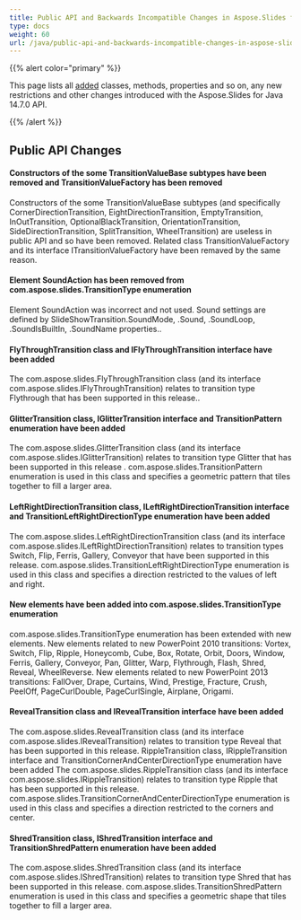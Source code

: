 ```yaml
---
title: Public API and Backwards Incompatible Changes in Aspose.Slides for Java 14.7.0
type: docs
weight: 60
url: /java/public-api-and-backwards-incompatible-changes-in-aspose-slides-for-java-14-7-0/
---
```


{{% alert color="primary" %}} 

This page lists all [added](/slides/java/public-api-and-backwards-incompatible-changes-in-aspose-slides-for-java-14-7-0/) classes, methods, properties and so on, any new restrictions and other changes introduced with the Aspose.Slides for Java 14.7.0 API.

{{% /alert %}} 
## **Public API Changes**
#### **Constructors of the some TransitionValueBase subtypes have been removed and TransitionValueFactory has been removed**
Constructors of the some TransitionValueBase subtypes (and specifically CornerDirectionTransition, EightDirectionTransition, EmptyTransition, InOutTransition, OptionalBlackTransition, OrientationTransition, SideDirectionTransition, SplitTransition, WheelTransition) are useless in public API and so have been removed. Related class TransitionValueFactory and its interface ITransitionValueFactory have been remaved by the same reason.
#### **Element SoundAction has been removed from com.aspose.slides.TransitionType enumeration**
Element SoundAction was incorrect and not used. Sound settings are defined by SlideShowTransition.SoundMode, .Sound, .SoundLoop, .SoundIsBuiltIn, .SoundName properties..
#### **FlyThroughTransition class and IFlyThroughTransition interface have been added**
The com.aspose.slides.FlyThroughTransition class (and its interface com.aspose.slides.IFlyThroughTransition) relates to transition type Flythrough that has been supported in this release..
#### **GlitterTransition class, IGlitterTransition interface and TransitionPattern enumeration have been added**
The com.aspose.slides.GlitterTransition class (and its interface com.aspose.slides.IGlitterTransition) relates to transition type Glitter that has been supported in this release .
com.aspose.slides.TransitionPattern enumeration is used in this class and specifies a geometric pattern that tiles together to fill a larger area.
#### **LeftRightDirectionTransition class, ILeftRightDirectionTransition interface and TransitionLeftRightDirectionType enumeration have been added**
The com.aspose.slides.LeftRightDirectionTransition class (and its interface com.aspose.slides.ILeftRightDirectionTransition) relates to transition types Switch, Flip, Ferris, Gallery, Conveyor that have been supported in this release.
com.aspose.slides.TransitionLeftRightDirectionType enumeration is used in this class and specifies a direction restricted to the values of left and right.
#### **New elements have been added into com.aspose.slides.TransitionType enumeration**
com.aspose.slides.TransitionType enumeration has been extended with new elements.
New elements related to new PowerPoint 2010 transitions: Vortex, Switch, Flip, Ripple, Honeycomb, Cube, Box, Rotate, Orbit, Doors, Window, Ferris, Gallery, Conveyor, Pan, Glitter, Warp, Flythrough, Flash, Shred, Reveal, WheelReverse.
New elements related to new PowerPoint 2013 transitions: FallOver, Drape, Curtains, Wind, Prestige, Fracture, Crush, PeelOff, PageCurlDouble, PageCurlSingle, Airplane, Origami.
#### **RevealTransition class and IRevealTransition interface have been added**
The com.aspose.slides.RevealTransition class (and its interface com.aspose.slides.IRevealTransition) relates to transition type Reveal that has been supported in this release.
RippleTransition class, IRippleTransition interface and TransitionCornerAndCenterDirectionType enumeration have been added
The com.aspose.slides.RippleTransition class (and its interface com.aspose.slides.IRippleTransition) relates to transition type Ripple that has been supported in this release.
com.aspose.slides.TransitionCornerAndCenterDirectionType enumeration is used in this class and specifies a direction restricted to the corners and center.
#### **ShredTransition class, IShredTransition interface and TransitionShredPattern enumeration have been added**
The com.aspose.slides.ShredTransition class (and its interface com.aspose.slides.IShredTransition) relates to transition type Shred that has been supported in this release.
com.aspose.slides.TransitionShredPattern enumeration is used in this class and specifies a geometric shape that tiles together to fill a larger area.
